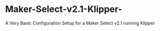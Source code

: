 # Maker-Select-v2.1-Klipper-
A Very Basic Configuration Setup for a Maker Select v2.1 running Klipper
